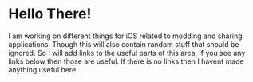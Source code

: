 <h1>Hello There!</h1>
<p>I am working on different things for iOS related to modding and sharing applications. Though this will also contain random stuff that should be ignored. So I will add links to the useful parts of this area, If you see any links below then those are useful. If there is no links then I havent made anything useful here.</p>

